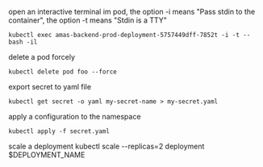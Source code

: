 open an interactive terminal im pod, the option -i means "Pass stdin to the container", the option -t means "Stdin is a TTY"

```
kubectl exec amas-backend-prod-deployment-5757449dff-7852t -i -t -- bash -il
```

delete a pod forcely
```
kubectl delete pod foo --force
```
export secret to yaml file
```
kubectl get secret -o yaml my-secret-name > my-secret.yaml
```
apply a configuration to the namespace
```
kubectl apply -f secret.yaml
```
scale a deployment
kubectl scale --replicas=2 deployment $DEPLOYMENT_NAME
